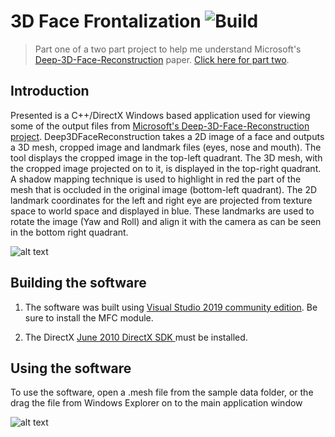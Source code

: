 # 3D Face Frontalization  ![Build](https://github.com/nodecomplete/3D-Face-Frontalization/workflows/Build/badge.svg)

> Part one of a two part project to help me understand Microsoft's [Deep-3D-Face-Reconstruction](https://github.com/microsoft/Deep3DFaceReconstruction) paper. [Click here for part two](https://github.com/nodecomplete/3DMM-Face-Sample).

## Introduction

Presented is a C++/DirectX Windows based application used for viewing some of the output files from [Microsoft's Deep-3D-Face-Reconstruction project](https://github.com/microsoft/Deep3DFaceReconstruction). Deep3DFaceReconstruction takes a 2D image of a face and outputs a 3D mesh, cropped image and landmark files (eyes, nose and mouth). The tool displays the cropped image in the top-left quadrant. The 3D mesh, with the cropped image projected on to it, is displayed in the top-right quadrant. A shadow mapping technique is used to highlight in red the part of the mesh that is occluded in the original image (bottom-left quadrant). The 2D landmark coordinates for the left and right eye are projected from texture space to world space and displayed in blue. These landmarks are used to rotate the image (Yaw and Roll) and align it with the camera as can be seen in the bottom right quadrant.

![alt text](https://github.com/nodecomplete/3D-Face-Frontalization/blob/master/FaceView/Faces.jpg)

## Building the software

1) The software was built using [Visual Studio 2019 community edition](https://visualstudio.microsoft.com/downloads/). Be sure to install the MFC module.

2) The DirectX [June 2010 DirectX SDK ](https://www.microsoft.com/en-nz/download/details.aspx?id=6812) must be installed.

## Using the software

To use the software, open a .mesh file from the sample data folder, or the drag the file from Windows Explorer on to the main application window

![alt text](https://github.com/nodecomplete/FaceView/blob/master/FaceView/ScreenShot.jpg)





 
